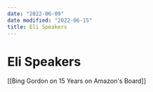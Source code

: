 ```yaml
---
date: "2022-06-09"
date modified: "2022-06-15"
title: Eli Speakers
---
```


# Eli Speakers
[[Bing Gordon on 15 Years on Amazon's Board]]
